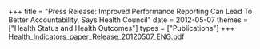 +++
title = "Press Release: Improved Performance Reporting Can Lead To Better Accountability, Says Health Council"
date = 2012-05-07
themes = ["Health Status and Health Outcomes"]
types = ["Publications"]
+++
[Health_Indicators_paper_Release_20120507_ENG.pdf](/files/Health_Indicators_paper_Release_20120507_ENG.pdf)
